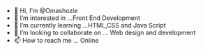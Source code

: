 - 👋 Hi, I’m @Omashozie
- 👀 I’m interested in ...Front End Development
- 🌱 I’m currently learning ...HTML,CSS and Java Script
- 💞️ I’m looking to collaborate on ... Web design and development
- 📫 How to reach me ... Online 

<!---
Omashozie/Omashozie is a ✨ special ✨ repository because its `README.md` (this file) appears on your GitHub profile.
You can click the Preview link to take a look at your changes.
--->
